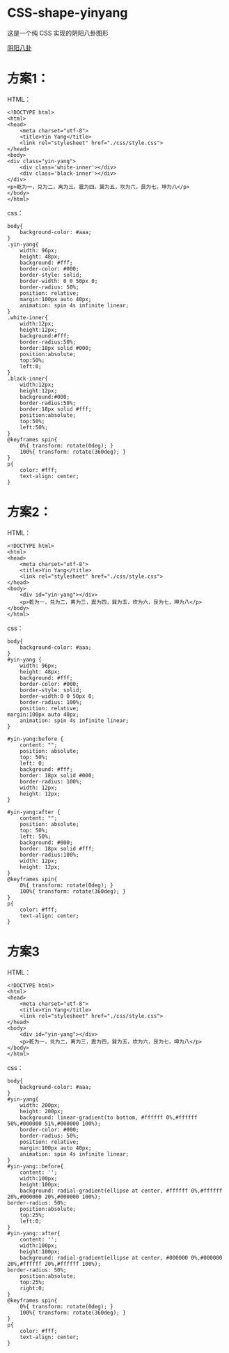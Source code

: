 # CSS-shape-yinyang

这是一个纯 CSS 实现的阴阳八卦图形

[阴阳八卦](http://upload-images.jianshu.io/upload_images/9617841-58e3a8a32a7290ac.png?imageMogr2/auto-orient/strip%7CimageView2/2/w/1240)

# 方案1：
HTML：

    <!DOCTYPE html>
    <html>
    <head>
        <meta charset="utf-8">
        <title>Yin Yang</title>
        <link rel="stylesheet" href="./css/style.css">
    </head>
    <body>
    <div class="yin-yang">
        <div class='white-inner'></div>
        <div class='black-inner'></div>
    </div>
    <p>乾为一，兑为二，离为三，震为四，巽为五，坎为六，艮为七，坤为八</p>
    </body>
    </html>

css：

    body{
        background-color: #aaa;
    }
    .yin-yang{
        width: 96px;
        height: 48px;
        background: #fff;
        border-color: #000;
        border-style: solid;
        border-width: 0 0 50px 0;
        border-radius: 50%;
        position: relative;
        margin:100px auto 40px;
        animation: spin 4s infinite linear;
    }
    .white-inner{
        width:12px;
        height:12px;
        background:#fff;
        border-radius:50%;
        border:18px solid #000;
        position:absolute;
        top:50%;
        left:0;
    }
    .black-inner{
        width:12px;
        height:12px;
        background:#000;
        border-radius:50%;
        border:18px solid #fff;
        position:absolute;
        top:50%;
        left:50%;
    }
    @keyframes spin{
        0%{ transform: rotate(0deg); }
        100%{ transform: rotate(360deg); }
    }
    p{
        color: #fff;
        text-align: center;
    }

# 方案2：
HTML：

    <!DOCTYPE html>
    <html>
    <head>
        <meta charset="utf-8">
        <title>Yin Yang</title>
        <link rel="stylesheet" href="./css/style.css">
    </head>
    <body>
        <div id="yin-yang"></div>
        <p>乾为一，兑为二，离为三，震为四，巽为五，坎为六，艮为七，坤为八</p>
    </body>
    </html>

css：

    body{
        background-color: #aaa;
    }
    #yin-yang {
        width: 96px;
        height: 48px;
        background: #fff;
        border-color: #000;
        border-style: solid;
        border-width:0 0 50px 0;
        border-radius: 100%;
        position: relative;
    margin:100px auto 40px;
        animation: spin 4s infinite linear;
    }

    #yin-yang:before {
        content: "";
        position: absolute;
        top: 50%;
        left: 0;
        background: #fff;
        border: 18px solid #000;
        border-radius: 100%;
        width: 12px;
        height: 12px;
    }

    #yin-yang:after {
        content: "";
        position: absolute;
        top: 50%;
        left: 50%;
        background: #000;
        border: 18px solid #fff;
        border-radius:100%;
        width: 12px;
        height: 12px;
    }
    @keyframes spin{
        0%{ transform: rotate(0deg); }
        100%{ transform: rotate(360deg); }
    }
    p{
        color: #fff;
        text-align: center;
    }

# 方案3
HTML：

    <!DOCTYPE html>
    <html>
    <head>
        <meta charset="utf-8">
        <title>Yin Yang</title>
        <link rel="stylesheet" href="./css/style.css">
    </head>
    <body>
        <div id="yin-yang"></div>
        <p>乾为一，兑为二，离为三，震为四，巽为五，坎为六，艮为七，坤为八</p>
    </body>
    </html>

css：

    body{
        background-color: #aaa;
    }
    #yin-yang{
        width: 200px;
        height: 200px;
        background: linear-gradient(to bottom, #ffffff 0%,#ffffff 50%,#000000 51%,#000000 100%);
        border-color: #000;
        border-radius: 50%;
        position: relative;
        margin:100px auto 40px;
        animation: spin 4s infinite linear;
    }
    #yin-yang::before{
        content: '';
        width:100px;
        height:100px;
        background: radial-gradient(ellipse at center, #ffffff 0%,#ffffff 20%,#000000 20%,#000000 100%); 
    border-radius: 50%;
        position:absolute;
        top:25%;
        left:0;
    }
    #yin-yang::after{
        content: '';
        width:100px;
        height:100px;
        background: radial-gradient(ellipse at center, #000000 0%,#000000 20%,#ffffff 20%,#ffffff 100%); 
    border-radius: 50%;
        position:absolute;
        top:25%;
        right:0;
    }
    @keyframes spin{
        0%{ transform: rotate(0deg); }
        100%{ transform: rotate(360deg); }
    }
    p{
        color: #fff;
        text-align: center;
    }

